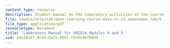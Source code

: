 ```yaml
---
content_type: resource
description: Student manual on the laboratory activities of the course.
file: /media/https%3A/open-learning-course-data-rc.s3.amazonaws.com/5-36-biochemistry-laboratory-spring-2009/ed1101678cde0afe060fc97dc46f0dd9_tblfcntntsnlbove.pdf
file_type: application/pdf
resourcetype: Document
title: 'Laboratory Manual for URIECA Modules 4 and 5 '
uid: ed110167-8cde-0afe-060f-c97dc46f0dd9
---
```

